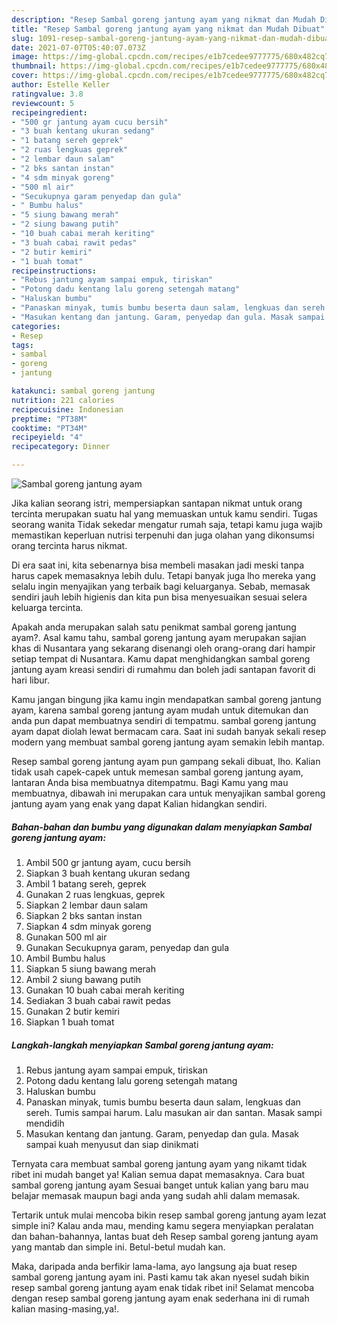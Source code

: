 ```yaml
---
description: "Resep Sambal goreng jantung ayam yang nikmat dan Mudah Dibuat"
title: "Resep Sambal goreng jantung ayam yang nikmat dan Mudah Dibuat"
slug: 1091-resep-sambal-goreng-jantung-ayam-yang-nikmat-dan-mudah-dibuat
date: 2021-07-07T05:40:07.073Z
image: https://img-global.cpcdn.com/recipes/e1b7cedee9777775/680x482cq70/sambal-goreng-jantung-ayam-foto-resep-utama.jpg
thumbnail: https://img-global.cpcdn.com/recipes/e1b7cedee9777775/680x482cq70/sambal-goreng-jantung-ayam-foto-resep-utama.jpg
cover: https://img-global.cpcdn.com/recipes/e1b7cedee9777775/680x482cq70/sambal-goreng-jantung-ayam-foto-resep-utama.jpg
author: Estelle Keller
ratingvalue: 3.8
reviewcount: 5
recipeingredient:
- "500 gr jantung ayam cucu bersih"
- "3 buah kentang ukuran sedang"
- "1 batang sereh geprek"
- "2 ruas lengkuas geprek"
- "2 lembar daun salam"
- "2 bks santan instan"
- "4 sdm minyak goreng"
- "500 ml air"
- "Secukupnya garam penyedap dan gula"
- " Bumbu halus"
- "5 siung bawang merah"
- "2 siung bawang putih"
- "10 buah cabai merah keriting"
- "3 buah cabai rawit pedas"
- "2 butir kemiri"
- "1 buah tomat"
recipeinstructions:
- "Rebus jantung ayam sampai empuk, tiriskan"
- "Potong dadu kentang lalu goreng setengah matang"
- "Haluskan bumbu"
- "Panaskan minyak, tumis bumbu beserta daun salam, lengkuas dan sereh. Tumis sampai harum. Lalu masukan air dan santan. Masak sampi mendidih"
- "Masukan kentang dan jantung. Garam, penyedap dan gula. Masak sampai kuah menyusut dan siap dinikmati"
categories:
- Resep
tags:
- sambal
- goreng
- jantung

katakunci: sambal goreng jantung 
nutrition: 221 calories
recipecuisine: Indonesian
preptime: "PT38M"
cooktime: "PT34M"
recipeyield: "4"
recipecategory: Dinner

---
```



![Sambal goreng jantung ayam](https://img-global.cpcdn.com/recipes/e1b7cedee9777775/680x482cq70/sambal-goreng-jantung-ayam-foto-resep-utama.jpg)

Jika kalian seorang istri, mempersiapkan santapan nikmat untuk orang tercinta merupakan suatu hal yang memuaskan untuk kamu sendiri. Tugas seorang  wanita Tidak sekedar mengatur rumah saja, tetapi kamu juga wajib memastikan keperluan nutrisi terpenuhi dan juga olahan yang dikonsumsi orang tercinta harus nikmat.

Di era  saat ini, kita sebenarnya bisa membeli masakan jadi meski tanpa harus capek memasaknya lebih dulu. Tetapi banyak juga lho mereka yang selalu ingin menyajikan yang terbaik bagi keluarganya. Sebab, memasak sendiri jauh lebih higienis dan kita pun bisa menyesuaikan sesuai selera keluarga tercinta. 



Apakah anda merupakan salah satu penikmat sambal goreng jantung ayam?. Asal kamu tahu, sambal goreng jantung ayam merupakan sajian khas di Nusantara yang sekarang disenangi oleh orang-orang dari hampir setiap tempat di Nusantara. Kamu dapat menghidangkan sambal goreng jantung ayam kreasi sendiri di rumahmu dan boleh jadi santapan favorit di hari libur.

Kamu jangan bingung jika kamu ingin mendapatkan sambal goreng jantung ayam, karena sambal goreng jantung ayam mudah untuk ditemukan dan anda pun dapat membuatnya sendiri di tempatmu. sambal goreng jantung ayam dapat diolah lewat bermacam cara. Saat ini sudah banyak sekali resep modern yang membuat sambal goreng jantung ayam semakin lebih mantap.

Resep sambal goreng jantung ayam pun gampang sekali dibuat, lho. Kalian tidak usah capek-capek untuk memesan sambal goreng jantung ayam, lantaran Anda bisa membuatnya ditempatmu. Bagi Kamu yang mau membuatnya, dibawah ini merupakan cara untuk menyajikan sambal goreng jantung ayam yang enak yang dapat Kalian hidangkan sendiri.

<!--inarticleads1-->

##### Bahan-bahan dan bumbu yang digunakan dalam menyiapkan Sambal goreng jantung ayam:

1. Ambil 500 gr jantung ayam, cucu bersih
1. Siapkan 3 buah kentang ukuran sedang
1. Ambil 1 batang sereh, geprek
1. Gunakan 2 ruas lengkuas, geprek
1. Siapkan 2 lembar daun salam
1. Siapkan 2 bks santan instan
1. Siapkan 4 sdm minyak goreng
1. Gunakan 500 ml air
1. Gunakan Secukupnya garam, penyedap dan gula
1. Ambil  Bumbu halus
1. Siapkan 5 siung bawang merah
1. Ambil 2 siung bawang putih
1. Gunakan 10 buah cabai merah keriting
1. Sediakan 3 buah cabai rawit pedas
1. Gunakan 2 butir kemiri
1. Siapkan 1 buah tomat




<!--inarticleads2-->

##### Langkah-langkah menyiapkan Sambal goreng jantung ayam:

1. Rebus jantung ayam sampai empuk, tiriskan
1. Potong dadu kentang lalu goreng setengah matang
1. Haluskan bumbu
1. Panaskan minyak, tumis bumbu beserta daun salam, lengkuas dan sereh. Tumis sampai harum. Lalu masukan air dan santan. Masak sampi mendidih
1. Masukan kentang dan jantung. Garam, penyedap dan gula. Masak sampai kuah menyusut dan siap dinikmati




Ternyata cara membuat sambal goreng jantung ayam yang nikamt tidak ribet ini mudah banget ya! Kalian semua dapat memasaknya. Cara buat sambal goreng jantung ayam Sesuai banget untuk kalian yang baru mau belajar memasak maupun bagi anda yang sudah ahli dalam memasak.

Tertarik untuk mulai mencoba bikin resep sambal goreng jantung ayam lezat simple ini? Kalau anda mau, mending kamu segera menyiapkan peralatan dan bahan-bahannya, lantas buat deh Resep sambal goreng jantung ayam yang mantab dan simple ini. Betul-betul mudah kan. 

Maka, daripada anda berfikir lama-lama, ayo langsung aja buat resep sambal goreng jantung ayam ini. Pasti kamu tak akan nyesel sudah bikin resep sambal goreng jantung ayam enak tidak ribet ini! Selamat mencoba dengan resep sambal goreng jantung ayam enak sederhana ini di rumah kalian masing-masing,ya!.

